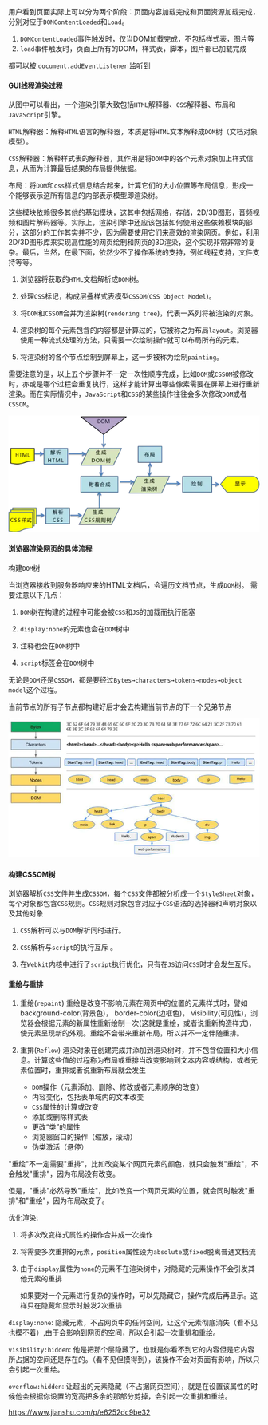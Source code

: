 
用户看到页面实际上可以分为两个阶段：页面内容加载完成和页面资源加载完成，分别对应于`DOMContentLoaded`和`Load`。

1. `DOMContentLoaded`事件触发时，仅当DOM加载完成，不包括样式表，图片等
2. `load`事件触发时，页面上所有的DOM，样式表，脚本，图片都已加载完成

都可以被 `document.addEventListener` 监听到

#### GUI线程渲染过程

从图中可以看出，一个渲染引擎大致包括`HTML`解释器、`CSS`解释器、布局和`JavaScript`引擎。

`HTML`解释器：解释`HTML`语言的解释器，本质是将`HTML`文本解释成`DOM`树（文档对象模型）。

`CSS`解释器：解释样式表的解释器，其作用是将`DOM`中的各个元素对象加上样式信息，从而为计算最后结果的布局提供依据。

布局：将`DOM`和`css`样式信息结合起来，计算它们的大小位置等布局信息，形成一个能够表示这所有信息的内部表示模型即渲染树。

这些模块依赖很多其他的基础模块，这其中包括网络，存储，2D/3D图形，音频视频和图片解码器等。实际上，渲染引擎中还应该包括如何使用这些依赖模块的部分，这部分的工作其实并不少，因为需要使用它们来高效的渲染网页。例如，利用2D/3D图形库来实现高性能的网页绘制和网页的3D渲染，这个实现非常非常的复杂。最后，当然，在最下面，依然少不了操作系统的支持，例如线程支持，文件支持等等。

1. 浏览器将获取的`HTML`文档解析成`DOM`树。

2. 处理`CSS`标记，构成层叠样式表模型`CSSOM`(`CSS Object Model`)。

3. 将`DOM`和`CSSOM`合并为渲染树(`rendering tree`)，代表一系列将被渲染的对象。

4. 渲染树的每个元素包含的内容都是计算过的，它被称之为布局`layout`。浏览器使用一种流式处理的方法，只需要一次绘制操作就可以布局所有的元素。

5. 将渲染树的各个节点绘制到屏幕上，这一步被称为绘制`painting`。

需要注意的是，以上五个步骤并不一定一次性顺序完成，比如`DOM`或`CSSOM`被修改时，亦或是哪个过程会重复执行，这样才能计算出哪些像素需要在屏幕上进行重新渲染。而在实际情况中，`JavaScript`和`CSS`的某些操作往往会多次修改`DOM`或者`CSSOM`。

![render-1](../assets/render-1.png)


#### 浏览器渲染网页的具体流程

构建`DOM`树

当浏览器接收到服务器响应来的HTML文档后，会遍历文档节点，生成`DOM`树。
需要注意以下几点：

1. `DOM`树在构建的过程中可能会被`CSS`和`JS`的加载而执行阻塞

2. `display:none`的元素也会在`DOM`树中

3. 注释也会在`DOM`树中

4. `script`标签会在`DOM`树中

无论是`DOM`还是`CSSOM`，都是要经过`Bytes→characters→tokens→nodes→object model`这个过程。

当前节点的所有子节点都构建好后才会去构建当前节点的下一个兄弟节点

![render-2](../assets/render-2.png)

#### 构建CSSOM树

浏览器解析`CSS`文件并生成`CSSOM`，每个`CSS`文件都被分析成一个`StyleSheet`对象，每个对象都包含`CSS`规则。`CSS`规则对象包含对应于`CSS`语法的选择器和声明对象以及其他对象

1. `CSS`解析可以与`DOM`解析同时进行。

2. `CSS`解析与`script`的执行互斥 。

3. 在`Webkit`内核中进行了`script`执行优化，只有在`JS`访问`CSS`时才会发生互斥。

#### 重绘与重排

1. 重绘(`repaint`) 重绘是改变不影响元素在网页中的位置的元素样式时，譬如background-color(背景色)， border-color(边框色)， visibility(可见性)，浏览器会根据元素的新属性重新绘制一次(这就是重绘，或者说重新构造样式)，使元素呈现新的外观。重绘不会带来重新布局，所以并不一定伴随重排。

2. 重排(`Reflow`) 渲染对象在创建完成并添加到渲染树时，并不包含位置和大小信息。计算这些值的过程称为布局或重排当改变影响到文本内容或结构，或者元素位置时，重排或者说重新布局就会发生

    + `DOM`操作（元素添加、删除、修改或者元素顺序的改变）
    + 内容变化，包括表单域内的文本改变
    + `CSS`属性的计算或改变
    + 添加或删除样式表
    + 更改“类”的属性
    + 浏览器窗口的操作（缩放，滚动）
    + 伪类激活（悬停）

"重绘"不一定需要"重排"，比如改变某个网页元素的颜色，就只会触发"重绘"，不会触发"重排"，因为布局没有改变。

但是，"重排"必然导致"重绘"，比如改变一个网页元素的位置，就会同时触发"重排"和"重绘"，因为布局改变了。

优化渲染:

1. 将多次改变样式属性的操作合并成一次操作

2. 将需要多次重排的元素，`position`属性设为`absolute`或`fixed`脱离普通文档流

3. 由于`display`属性为`none`的元素不在渲染树中，对隐藏的元素操作不会引发其他元素的重排

    如果要对一个元素进行复杂的操作时，可以先隐藏它，操作完成后再显示。这样只在隐藏和显示时触发2次重排

`display:none`:
隐藏元素，不占网页中的任何空间，让这个元素彻底消失（看不见也摸不着）,由于会影响到网页的空间，所以会引起一次重排和重绘。

`visibility:hidden`:
他是把那个层隐藏了，也就是你看不到它的内容但是它内容所占据的空间还是存在的。（看不见但摸得到），该操作不会对页面有影响，所以只会引起一次重绘。

`overflow:hidden`:
让超出的元素隐藏（不占据网页空间），就是在设置该属性的时候他会根据你设置的宽高把多余的那部分剪掉，会引起一次重排和重绘。

https://www.jianshu.com/p/e6252dc9be32